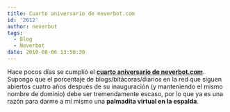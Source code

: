 ```yaml
---
title: Cuarto aniversario de neverbot.com
id: '2612'
author: neverbot
tags:
  - Blog
  - Neverbot
date: 2010-08-06 13:50:30
---
```


Hace pocos días se cumplió el [**cuarto aniversario de neverbot.com**](https://neverbot.com/hello-world/). Supongo que el porcentaje de blogs/bitácoras/diarios en la red que siguen abiertos cuatro años después de su inauguración (y manteniendo el mismo nombre de dominio) debe ser tremendamente escaso, por lo que ya es una razón para darme a mí mismo una **palmadita virtual en la espalda**.